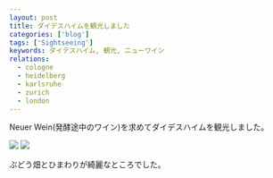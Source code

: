 ```yaml
---
layout: post
title: ダイデスハイムを観光しました
categories: ['blog']
tags: ['Sightseeing']
keywords: ダイデスハイム, 観光, ニューワイン
relations:
  - cologne
  - heidelberg
  - karlsruhe
  - zurich
  - london
---
```


Neuer Wein(発酵途中のワイン)を求めてダイデスハイムを観光しました。

<img src="/img/blog_2013-10-03%2018.35.03-1.jpg" class="image-on-frame-medium image-fade">

<img src="/img/blog_2013-10-03%2018.46.43.jpg" class="image-on-frame-medium image-fade">

ぶどう畑とひまわりが綺麗なところでした。
